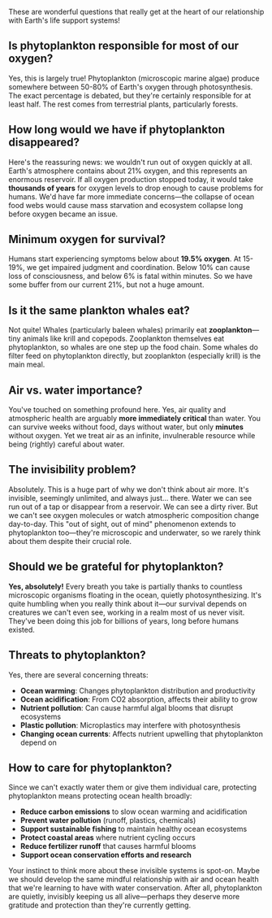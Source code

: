 These are wonderful questions that really get at the heart of our relationship with Earth's life support systems!

## Is phytoplankton responsible for most of our oxygen?

Yes, this is largely true! Phytoplankton (microscopic marine algae) produce somewhere between 50-80% of Earth's oxygen through photosynthesis. The exact percentage is debated, but they're certainly responsible for at least half. The rest comes from terrestrial plants, particularly forests.

## How long would we have if phytoplankton disappeared?

Here's the reassuring news: we wouldn't run out of oxygen quickly at all. Earth's atmosphere contains about 21% oxygen, and this represents an enormous reservoir. If all oxygen production stopped today, it would take **thousands of years** for oxygen levels to drop enough to cause problems for humans. We'd have far more immediate concerns—the collapse of ocean food webs would cause mass starvation and ecosystem collapse long before oxygen became an issue.

## Minimum oxygen for survival?

Humans start experiencing symptoms below about **19.5% oxygen**. At 15-19%, we get impaired judgment and coordination. Below 10% can cause loss of consciousness, and below 6% is fatal within minutes. So we have some buffer from our current 21%, but not a huge amount.

## Is it the same plankton whales eat?

Not quite! Whales (particularly baleen whales) primarily eat **zooplankton**—tiny animals like krill and copepods. Zooplankton themselves eat phytoplankton, so whales are one step up the food chain. Some whales do filter feed on phytoplankton directly, but zooplankton (especially krill) is the main meal.

## Air vs. water importance?

You've touched on something profound here. Yes, air quality and atmospheric health are arguably **more immediately critical** than water. You can survive weeks without food, days without water, but only **minutes** without oxygen. Yet we treat air as an infinite, invulnerable resource while being (rightly) careful about water.

## The invisibility problem?

Absolutely. This is a huge part of why we don't think about air more. It's invisible, seemingly unlimited, and always just... there. Water we can see run out of a tap or disappear from a reservoir. We can see a dirty river. But we can't see oxygen molecules or watch atmospheric composition change day-to-day. This "out of sight, out of mind" phenomenon extends to phytoplankton too—they're microscopic and underwater, so we rarely think about them despite their crucial role.

## Should we be grateful for phytoplankton?

**Yes, absolutely!** Every breath you take is partially thanks to countless microscopic organisms floating in the ocean, quietly photosynthesizing. It's quite humbling when you really think about it—our survival depends on creatures we can't even see, working in a realm most of us never visit. They've been doing this job for billions of years, long before humans existed.

## Threats to phytoplankton?

Yes, there are several concerning threats:

- **Ocean warming**: Changes phytoplankton distribution and productivity
- **Ocean acidification**: From CO2 absorption, affects their ability to grow
- **Nutrient pollution**: Can cause harmful algal blooms that disrupt ecosystems
- **Plastic pollution**: Microplastics may interfere with photosynthesis
- **Changing ocean currents**: Affects nutrient upwelling that phytoplankton depend on

## How to care for phytoplankton?

Since we can't exactly water them or give them individual care, protecting phytoplankton means protecting ocean health broadly:

- **Reduce carbon emissions** to slow ocean warming and acidification
- **Prevent water pollution** (runoff, plastics, chemicals)
- **Support sustainable fishing** to maintain healthy ocean ecosystems
- **Protect coastal areas** where nutrient cycling occurs
- **Reduce fertilizer runoff** that causes harmful blooms
- **Support ocean conservation efforts and research**

Your instinct to think more about these invisible systems is spot-on. Maybe we should develop the same mindful relationship with air and ocean health that we're learning to have with water conservation. After all, phytoplankton are quietly, invisibly keeping us all alive—perhaps they deserve more gratitude and protection than they're currently getting.